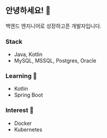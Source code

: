 ## 안녕하세요! 👋
백엔드 엔지니어로 성장하고픈 개발자입니다.

### Stack
- Java, Kotlin
- MySQL, MSSQL, Postgres, Oracle

### Learning 💬
- Kotlin
- Spring Boot

### Interest 🤔
- Docker
- Kubernetes

<!--
**ennaru/ennaru** is a ✨ _special_ ✨ repository because its `README.md` (this file) appears on your GitHub profile.

Here are some ideas to get you started:

- 🔭 I’m currently working on ...
- 🌱 I’m currently learning ...
- 👯 I’m looking to collaborate on ...
- 🤔 I’m looking for help with ...
- 💬 Ask me about ...
- 📫 How to reach me: ...
- 😄 Pronouns: ...
- ⚡ Fun fact: ...
-->
